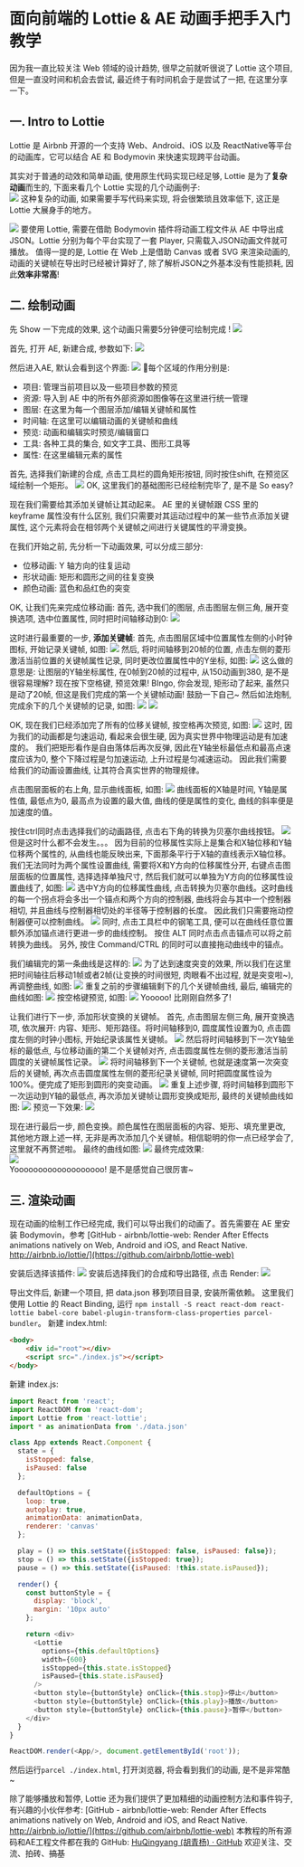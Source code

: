 # 面向前端的 Lottie & AE 动画手把手入门教学
因为我一直比较关注 Web 领域的设计趋势, 很早之前就听很说了 Lottie 这个项目, 但是一直没时间和机会去尝试, 最近终于有时间机会于是尝试了一把, 在这里分享一下。

## 一. Intro to Lottie
Lottie 是 Airbnb 开源的一个支持 Web、Android、iOS 以及 ReactNative等平台的动画库，它可以结合 AE 和 Bodymovin 来快速实现跨平台动画。

其实对于普通的动效和简单动画, 使用原生代码实现已经足够, Lottie 是为了**复杂动画**而生的, 下面来看几个 Lottie 实现的几个动画例子:  
![](pic/1%20VYA3Hx-eO7qDCr0ONlIlhQ.gif)
这种复杂的动画, 如果需要手写代码来实现, 将会很繁琐且效率低下, 这正是 Lottie 大展身手的地方。

![](pic/v2-0e4e99fb36b64d2241966fa96deadb51_r.jpg)
要使用 Lottie, 需要在借助 Bodymovin 插件将动画工程文件从 AE 中导出成 JSON。Lottie 分别为每个平台实现了一套 Player, 只需载入JSON动画文件就可播放。
值得一提的是, Lottie 在 Web 上是借助 Canvas 或者 SVG 来渲染动画的,  动画的关键帧在导出时已经被计算好了, 除了解析JSON之外基本没有性能损耗, 因此**效率非常高**!

## 二. 绘制动画
先 Show 一下完成的效果, 这个动画只需要5分钟便可绘制完成 !
![](pic/%E5%90%88%E6%88%90-1.gif)

首先, 打开 AE, 新建合成, 参数如下:
![](pic/DDAF8800-9F4B-4F03-963B-B8619E53A967.png)

然后进入AE, 默认会看到这个界面:
![](pic/B1FBA8BC-41CE-4A61-A20C-5BD60BDEFFD0.png)
每个区域的作用分别是:
* 项目: 管理当前项目以及一些项目参数的预览
* 资源: 导入到 AE 中的所有外部资源如图像等在这里进行统一管理
* 图层: 在这里为每一个图层添加/编辑关键帧和属性
* 时间轴: 在这里可以编辑动画的关键帧和曲线
* 预览: 动画和编辑实时预览/编辑窗口
* 工具: 各种工具的集合, 如文字工具、图形工具等
* 属性: 在这里编辑元素的属性

首先, 选择我们新建的合成, 点击工具栏的圆角矩形按钮, 同时按住shift, 在预览区域绘制一个矩形。 
![](pic/F69D1C99-584D-480E-A702-1C8EE1AE9583.png)
OK, 这里我们的基础图形已经绘制完毕了, 是不是 So easy? 

现在我们需要给其添加关键帧让其动起来。 AE 里的关键帧跟 CSS 里的 keyframe 属性没有什么区别, 我们只需要对其运动过程中的某一些节点添加关键属性, 这个元素将会在相邻两个关键帧之间进行关键属性的平滑变换。

在我们开始之前, 先分析一下动画效果, 可以分成三部分: 
* 位移动画: Y 轴方向的往复运动
* 形状动画: 矩形和圆形之间的往复变换
* 颜色动画: 蓝色和品红色的突变

OK, 让我们先来完成位移动画:
首先, 选中我们的图层, 点击图层左侧三角, 展开变换选项, 选中位置属性, 同时把时间轴移动到0:
![](pic/7C5F4BA7-3C06-4AAC-98C3-A85C0BFB9A73.png)

这时进行最重要的一步, **添加关键帧**:
首先, 点击图层区域中位置属性左侧的小时钟图标, 开始记录关键帧, 如图:
![](pic/296B290D-68E3-419D-AF06-76DAEFA08457.png)
然后, 将时间轴移到20帧的位置,  点击左侧的菱形激活当前位置的关键帧属性记录, 同时更改位置属性中的Y坐标, 如图:
![](pic/04ACA68C-00A8-4C2D-A100-591AB5321249.png)
这么做的意思是: 让图层的Y轴坐标属性, 在0帧到20帧的过程中, 从150动画到380, 是不是很容易理解?
现在按下空格键, 预览效果! BIngo, 你会发现, 矩形动了起来, 虽然只是动了20帧, 但这是我们完成的第一个关键帧动画! 鼓励一下自己~
然后如法炮制, 完成余下的几个关键帧的记录, 如图:
![](pic/7F5FB292-14B0-42A9-A59D-DD526637DA95.png)
![](pic/DDA000F7-82F0-4FEA-A7FA-6A37581AD5C0.png)

OK, 现在我们已经添加完了所有的位移关键帧, 按空格再次预览, 如图:
![](pic/2018-04-11%2010_32_55.gif)
这时, 因为我们的动画都是匀速运动, 看起来会很生硬, 因为真实世界中物理运动是有加速度的。 我们把矩形看作是自由落体后再次反弹, 因此在Y轴坐标最低点和最高点速度应该为0, 整个下降过程是匀加速运动, 上升过程是匀减速运动。 因此我们需要给我们的动画设置曲线, 让其符合真实世界的物理规律。

点击图层面板的右上角, 显示曲线面板, 如图:
![](pic/942E0CFC-436D-4327-99F5-2E9B7FC011CF.png)
曲线面板的X轴是时间, Y轴是属性值, 最低点为0, 最高点为设置的最大值, 曲线的便是属性的变化, 曲线的斜率便是加速度的值。

按住ctrl同时点击选择我们的动画路径, 点击右下角的转换为贝塞尔曲线按钮。
![](pic/1A5C6A7C-C83D-4559-A8DF-3B1E1EB7B40E.png)
但是这时什么都不会发生。。。
因为目前的位移属性实际上是集合和X轴位移和Y轴位移两个属性的, 从曲线也能反映出来, 下面那条平行于X轴的直线表示X轴位移。我们无法同时为两个属性设置曲线, 需要将X和Y方向的位移属性分开, 右键点击图层面板的位置属性, 选择选择单独尺寸, 然后我们就可以单独为Y方向的位移属性设置曲线了, 如图:
![](pic/4DEF7ADF-951A-4434-A162-A76DCF5C9C84.png)
选中Y方向的位移属性曲线, 点击转换为贝塞尔曲线。这时曲线的每一个拐点将会多出一个锚点和两个方向的控制器, 曲线将会与其中一个控制器相切, 并且曲线与控制器相切处的半径等于控制器的长度。 因此我们只需要拖动控制器便可以控制曲线。
![](pic/95E98208-8BF6-4F65-9D51-C14F0704FB53.png)
同时, 点击工具栏中的钢笔工具, 便可以在曲线任意位置额外添加锚点进行更进一步的曲线控制。
按住 ALT 同时点击点击锚点可以将之前转换为曲线。
另外, 按住 Command/CTRL 的同时可以直接拖动曲线中的锚点。

我们编辑完的第一条曲线是这样的:
![](pic/CF9A4097-79E0-4C28-938B-4A7161305821.png)
为了达到速度突变的效果, 所以我们在这里把时间轴往后移动1帧或者2帧(让变换的时间很短, 肉眼看不出过程, 就是突变啦~), 再调整曲线, 如图:
![](pic/1ECF244A-6D60-4B46-9F6B-01FD16BFA67C.png)
重复之前的步骤编辑剩下的几个关键帧曲线, 最后, 编辑完的曲线如图:
![](pic/314BEF8E-293F-44F2-ACA9-B7433149C94C.png)
按空格键预览, 如图:
![](pic/2018-04-11%2010_56_49.gif)
Yooooo! 比刚刚自然多了!

让我们进行下一步, 添加形状变换的关键帧。
首先, 点击图层左侧三角, 展开变换选项, 依次展开: 内容、矩形、矩形路径。将时间轴移到0, 圆度属性设置为0, 点击圆度左侧的时钟小图标, 开始纪录该属性关键帧。
![](pic/6F4EDFD3-2B0E-4605-A497-C11D975F9C47.png)
然后将时间轴移到下一次Y轴坐标的最低点, 与位移动画的第二个关键帧对齐, 点击圆度属性左侧的菱形激活当前圆度的关键帧属性记录。
![](pic/14D1B149-1161-42A1-B236-ABFBC94FF8C0.png)
将时间轴移到下一个关键帧, 也就是速度第一次突变后的关键帧, 再次点击圆度属性左侧的菱形纪录关键帧, 同时把圆度属性设为100%。便完成了矩形到圆形的突变动画。
![](pic/A50C0B78-4F2F-4742-BCFA-6B5623DC4AA3.png)
重复上述步骤, 将时间轴移到圆形下一次运动到Y轴的最低点, 再次添加关键帧让圆形变换成矩形, 最终的关键帧曲线如图:
![](pic/7829154D-FCCF-4D3F-B590-DFEEB34DD059.png)
预览一下效果:
![](pic/2018-04-11%2011_08_48.gif)

现在进行最后一步, 颜色变换。颜色属性在图层面板的内容、矩形、填充里更改, 其他地方跟上述一样, 无非是再次添加几个关键帧。相信聪明的你一点已经学会了, 这里就不再赘述啦。
最终的曲线如图:
![](pic/9A70E82D-B138-481F-912D-B88B3293387B.png)
最终完成效果:  
![](pic/%E5%90%88%E6%88%90-1%201.gif)  
Yooooooooooooooooooo! 是不是感觉自己很厉害~ 

## 三. 渲染动画
现在动画的绘制工作已经完成, 我们可以导出我们的动画了。首先需要在 AE 里安装 Bodymovin，参考  [GitHub - airbnb/lottie-web: Render After Effects animations natively on Web, Android and iOS, and React Native. http://airbnb.io/lottie/](https://github.com/airbnb/lottie-web)

安装后选择该插件:
![](pic/B22681EB-A28A-40CB-836A-97A94AE585F8.png)
安装后选择我们的合成和导出路径, 点击 Render:
![](pic/DEBB2B77-C6B0-4E48-837C-54FC3F953660.png)

导出文件后, 新建一个项目, 把 data.json 移到项目目录, 安装所需依赖。
这里我们使用 Lottie 的 React Binding, 运行 `npm install -S react react-dom react-lottie babel-core babel-plugin-transform-class-properties parcel-bundler`。
新建 index.html:
```html
<body>
    <div id="root"></div>
    <script src="./index.js"></script>
</body>
```
新建 index.js:
```js
import React from 'react';
import ReactDOM from 'react-dom';
import Lottie from 'react-lottie';
import * as animationData from './data.json'

class App extends React.Component {
  state = {
    isStopped: false,
    isPaused: false
  };

  defaultOptions = {
    loop: true,
    autoplay: true,
    animationData: animationData,
    renderer: 'canvas'
  };

  play = () => this.setState({isStopped: false, isPaused: false});
  stop = () => this.setState({isStopped: true});
  pause = () => this.setState({isPaused: !this.state.isPaused});

  render() {
    const buttonStyle = {
      display: 'block',
      margin: '10px auto'
    };

    return <div>
      <Lottie
        options={this.defaultOptions}
        width={600}
        isStopped={this.state.isStopped}
        isPaused={this.state.isPaused}
      />
      <button style={buttonStyle} onClick={this.stop}>停止</button>
      <button style={buttonStyle} onClick={this.play}>播放</button>
      <button style={buttonStyle} onClick={this.pause}>暂停</button>
    </div>
  }
}

ReactDOM.render(<App/>, document.getElementById('root'));
```
然后运行`parcel ./index.html`, 打开浏览器, 将会看到我们的动画, 是不是非常酷~ 

除了能够播放和暂停, Lottie 还为我们提供了更加精细的动画控制方法和事件钩子, 有兴趣的小伙伴参考: [GitHub - airbnb/lottie-web: Render After Effects animations natively on Web, Android and iOS, and React Native. http://airbnb.io/lottie/](https://github.com/airbnb/lottie-web)
本教程的所有源码和AE工程文件都在我的 GitHub: [HuQingyang (胡青杨) · GitHub](https://github.com/HuQingyang) 欢迎关注、交流、拍砖、~~搞基~~
